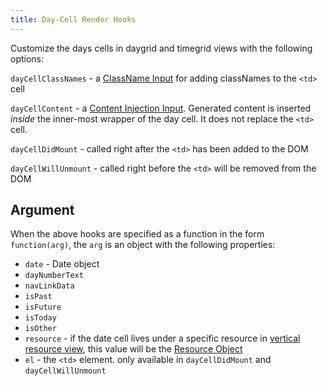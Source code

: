 ```yaml
---
title: Day-Cell Render Hooks
---
```



Customize the days cells in daygrid and timegrid views with the following options:

`dayCellClassNames` - a [ClassName Input](classname-input) for adding classNames to the `<td>` cell

`dayCellContent` - a [Content Injection Input](content-injection). Generated content is inserted *inside* the inner-most wrapper of the day cell. It does not replace the `<td>` cell.

`dayCellDidMount` - called right after the `<td>` has been added to the DOM

`dayCellWillUnmount` - called right before the `<td>` will be removed from the DOM


## Argument

When the above hooks are specified as a function in the form `function(arg)`, the `arg` is an object with the following properties:

- `date` - Date object
- `dayNumberText`
- `navLinkData`
- `isPast`
- `isFuture`
- `isToday`
- `isOther`
- `resource` - if the date cell lives under a specific resource in [vertical resource view](vertical-resource-view), this value will be the [Resource Object](resource-object)
- `el` - the `<td>` element. only available in `dayCellDidMount` and `dayCellWillUnmount`
